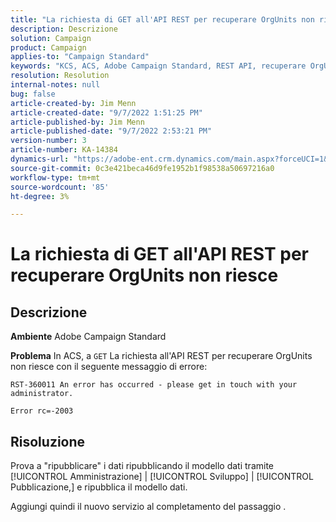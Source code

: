 ```yaml
---
title: "La richiesta di GET all'API REST per recuperare OrgUnits non riesce"
description: Descrizione
solution: Campaign
product: Campaign
applies-to: "Campaign Standard"
keywords: "KCS, ACS, Adobe Campaign Standard, REST API, recuperare OrgUnits, fail, republish, data model"
resolution: Resolution
internal-notes: null
bug: false
article-created-by: Jim Menn
article-created-date: "9/7/2022 1:51:25 PM"
article-published-by: Jim Menn
article-published-date: "9/7/2022 2:53:21 PM"
version-number: 3
article-number: KA-14384
dynamics-url: "https://adobe-ent.crm.dynamics.com/main.aspx?forceUCI=1&pagetype=entityrecord&etn=knowledgearticle&id=f6147927-b42e-ed11-9db1-0022480866ad"
source-git-commit: 0c3e421beca46d9fe1952b1f98538a50697216a0
workflow-type: tm+mt
source-wordcount: '85'
ht-degree: 3%

---
```


# La richiesta di GET all&#39;API REST per recuperare OrgUnits non riesce

## Descrizione


<b>Ambiente</b>
Adobe Campaign Standard

<b>Problema</b>
In ACS, a `GET` La richiesta all&#39;API REST per recuperare OrgUnits non riesce con il seguente messaggio di errore:


```
RST-360011 An error has occurred - please get in touch with your administrator.

Error rc=-2003
```



## Risoluzione


Prova a &quot;ripubblicare&quot; i dati ripubblicando il modello dati tramite [!UICONTROL Amministrazione] | [!UICONTROL Sviluppo] | [!UICONTROL Pubblicazione,] e ripubblica il modello dati.

Aggiungi quindi il nuovo servizio al completamento del passaggio .
